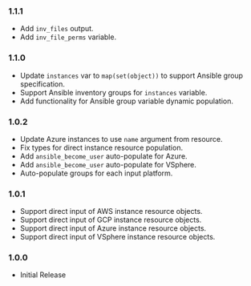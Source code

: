 ### 1.1.1
- Add `inv_files` output.
- Add `inv_file_perms` variable.

### 1.1.0
- Update `instances` var to `map(set(object))` to support Ansible group specification.
- Support Ansible inventory groups for `instances` variable.
- Add functionality for Ansible group variable dynamic population.

### 1.0.2
- Update Azure instances to use `name` argument from resource.
- Fix types for direct instance resource population.
- Add `ansible_become_user` auto-populate for Azure.
- Add `ansible_become_user` auto-populate for VSphere.
- Auto-populate groups for each input platform.

### 1.0.1
- Support direct input of AWS instance resource objects.
- Support direct input of GCP instance resource objects.
- Support direct input of Azure instance resource objects.
- Support direct input of VSphere instance resource objects.

### 1.0.0
- Initial Release

